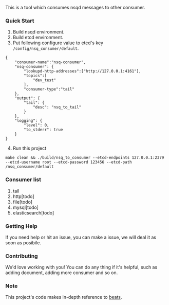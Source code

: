 This is a tool which consumes nsqd messages to other consumer.


### Quick Start
1. Build nsqd environment.
2. Build etcd environment.
3. Put following configure value to etcd's key `/config/nsq_consumer/default`.
~~~
{
    "consumer-name":"nsq-consumer",
    "nsq-consumer": {
        "lookupd-http-addresses":["http://127.0.0.1:4161"],
        "topics":[
            "dev_test"
        ],
        "consumer-type":"tail"
    },
    "output": {
        "tail": {
            "desc": "nsq_to_tail"
        }
    },
    "logging": {
        "level": 0,
        "to_stderr": true
    }
}
~~~
4. Run this project
~~~
make clean && ./build/nsq_to_consumer --etcd-endpoints 127.0.0.1:2379 --etcd-username root --etcd-password 123456 --etcd-path /nsq_consumer/default
~~~

### Consumer list
1. tail
2. http[todo]
3. file[todo]
4. mysql[todo]
5. elasticsearch[todo]

### Getting Help
If you need help or hit an issue, you can make a issue, we will deal it as soon as posibile.

### Contributing
We'd love working with you! You can do any thing if it's helpful, such as adding document, adding more consumer and so on.

### Note
This project's code makes in-depth reference to [beats](https://github.com/elastic/beats).
